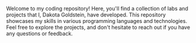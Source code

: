 Welcome to my coding repository! Here, you'll find a collection of labs and projects that I, Dakota Goldstein, have developed. This repository showcases my skills in various programming languages and technologies. Feel free to explore the projects, and don't hesitate to reach out if you have any questions or feedback.

